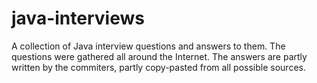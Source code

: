 java-interviews
===============

A collection of Java interview questions and answers to them.
The questions were gathered all around the Internet.
The answers are partly written by the commiters, partly copy-pasted from all possible sources.